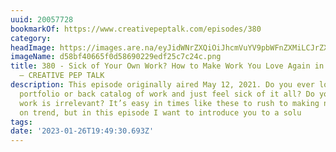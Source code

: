 ```yaml
---
uuid: 20057728
bookmarkOf: https://www.creativepeptalk.com/episodes/380
category: 
headImage: https://images.are.na/eyJidWNrZXQiOiJhcmVuYV9pbWFnZXMiLCJrZXkiOiIyMDA1NzcyOC9vcmlnaW5hbF9kNThiZjQwNjY1ZjBkNTg2OTAyMjllZGYyNWM3YzI0Yy5wbmciLCJlZGl0cyI6eyJyZXNpemUiOnsid2lkdGgiOjEyMDAsImhlaWdodCI6MTIwMCwiZml0IjoiaW5zaWRlIiwid2l0aG91dEVubGFyZ2VtZW50Ijp0cnVlfSwid2VicCI6eyJxdWFsaXR5Ijo5MH0sImpwZWciOnsicXVhbGl0eSI6OTB9LCJyb3RhdGUiOm51bGx9fQ==?bc=0
imageName: d58bf40665f0d58690229edf25c7c24c.png
title: 380 - Sick of Your Own Work? How to Make Work You Love Again in 5 Steps REPLAY
  — CREATIVE PEP TALK
description: This episode originally aired May 12, 2021. Do you ever look over your
  portfolio or back catalog of work and just feel sick of it all? Do you fear your
  work is irrelevant? It’s easy in times like these to rush to making new stuff that’s
  on trend, but in this episode I want to introduce you to a solu
tags: 
date: '2023-01-26T19:49:30.693Z'
---
```

